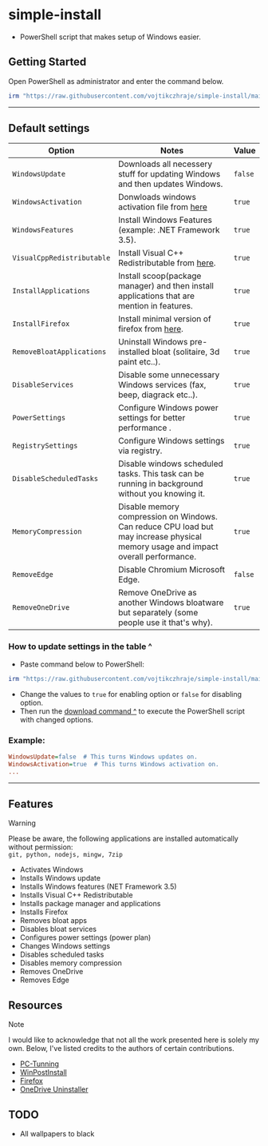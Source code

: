 # simple-install
- PowerShell script that makes setup of Windows easier.

## Getting Started
Open PowerShell as administrator and enter the command below. <br />
```powershell
irm "https://raw.githubusercontent.com/vojtikczhraje/simple-install/main/simple-install.ps1" | iex
```
---
## Default settings

| Option | Notes | Value |
|----------|----------|----------|
| `WindowsUpdate` | Downloads all necessery stuff for updating Windows and then updates Windows. | `false` |
| `WindowsActivation` | Donwloads windows activation file from [here](https://github.com/massgravel/Microsoft-Activation-Scripts) | `true` |
| `WindowsFeatures` | Install Windows Features (example: .NET Framework 3.5). | `true` |
| `VisualCppRedistributable` | Install Visual C++ Redistributable from [here](https://github.com/abbodi1406/vcredist). | `true` |
| `InstallApplications` | Install scoop(package manager) and then install applications that are mention in features. | `true` |
| `InstallFirefox` | Install minimal version of firefox from [here](https://github.com/amitxv/firefox). | `true` |
| `RemoveBloatApplications` | Uninstall Windows pre-installed bloat (solitaire, 3d paint etc..). | `true` |
| `DisableServices` | Disable some unnecessary Windows services (fax, beep, diagrack etc..). | `true` |
| `PowerSettings` | Configure Windows power settings for better performance .| `true` |
| `RegistrySettings` | Configure Windows settings via registry. | `true` |
| `DisableScheduledTasks` | Disable windows scheduled tasks. This task can be running in background without you knowing it. | `true` |
| `MemoryCompression ` | Disable memory compression on Windows. Can reduce CPU load but may increase physical memory usage and impact overall performance. | `true` |
| `RemoveEdge ` | Disable Chromium Microsoft Edge. | `false` |
| `RemoveOneDrive ` | Remove OneDrive as another Windows bloatware but separately (some people use it that's why). | `true` |

### How to update settings in the table ^
- Paste command below to PowerShell:
```powershell
irm "https://raw.githubusercontent.com/vojtikczhraje/simple-install/main/config.ini" -OutFile "C:\config.ini"; C:\config.ini
```

- Change the values to `true` for enabling option or `false` for disabling option.
- Then run the [download command ^](#getting-started) to execute the PowerShell script with changed options.

### Example:
```ini
WindowsUpdate=false  # This turns Windows updates on.
WindowsActivation=true  # This turns Windows activation on.
...
```

---

## Features
> [!WARNING]  
> Please be aware, the following applications are installed automatically without permission: <br />
> `git, python, nodejs, mingw, 7zip`
- Activates Windows
- Installs Windows update
- Installs Windows features (NET Framework 3.5)
- Installs Visual C++ Redistributable
- Installs package manager and applications
- Installs Firefox
- Removes bloat apps
- Disables bloat services
- Configures power settings (power plan)
- Changes Windows settings
- Disables scheduled tasks
- Disables memory compression
- Removes OneDrive
- Removes Edge

  

## Resources
> [!NOTE]  
> I would like to acknowledge that not all the work presented here is solely my own. Below, I've listed credits to the authors of certain contributions.
- [PC-Tunning](https://github.com/amitxv/PC-Tuning)
- [WinPostInstall](https://github.com/jhx0/WinPostInstall)
- [Firefox](https://github.com/amitxv/firefox)
- [OneDrive Uninstaller](https://github.com/ionuttbara/one-drive-uninstaller)

## TODO
- All wallpapers to black
